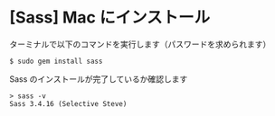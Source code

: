 # [Sass] Mac にインストール

ターミナルで以下のコマンドを実行します（パスワードを求められます）
```
$ sudo gem install sass
```

Sass のインストールが完了しているか確認します
```
> sass -v
Sass 3.4.16 (Selective Steve)
```
